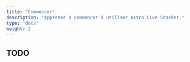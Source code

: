 ```yaml
---
title: "Commencer"
description: "Apprenez à commencer à utiliser Astro Live Stacker."
type: "docs"
weight: 1
---
```


## TODO
